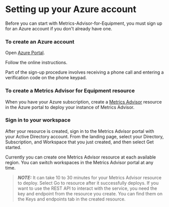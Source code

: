 # Setting up your Azure account

Before you can start with Metrics-Advisor-for-Equipment, you must sign up for an Azure account if you don't already have one.

### To create an Azure account

Open [Azure Portal](https://azure.microsoft.com/free/cognitive-services).

Follow the online instructions.

Part of the sign-up procedure involves receiving a phone call and entering a verification code on the phone keypad.

### To create a Metrics Advisor for Equipment resource

When you have your Azure subscription, create a [Metrics Advisor](https://go.microsoft.com/fwlink/?linkid=2142156) resource in the Azure portal to deploy your instance of Metrics Advisor.


### Sign in to your workspace

After your resource is created, sign in to the Metrics Advisor portal with your Active Directory account. From the landing page, select your Directory, Subscription, and Workspace that you just created, and then select Get started. 

Currently you can create one Metrics Advisor resource at each available region. You can switch workspaces in the Metrics Advisor portal at any time.


> **_NOTE:_**  It can take 10 to 30 minutes for your Metrics Advisor resource to deploy. Select Go to resource after it successfully deploys.
If you want to use the REST API to interact with the service, you need the key and endpoint from the resource you create. You can find them on the Keys and endpoints tab in the created resource.
